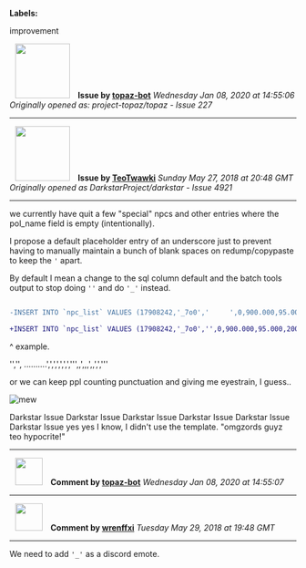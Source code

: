 **Labels:**

improvement



<a href="https://github.com/topaz-bot"><img src="https://avatars3.githubusercontent.com/u/59651103?v=4" width="96" height="96" hspace="10"></img></a> **Issue by [topaz-bot](https://github.com/topaz-bot)**
_Wednesday Jan 08, 2020 at 14:55:06_
_Originally opened as: project-topaz/topaz - Issue 227_

----

<a href="https://github.com/TeoTwawki"><img src="https://avatars0.githubusercontent.com/u/6871475?v=4"  width="96" height="96" hspace="10"></img></a> **Issue by [TeoTwawki](https://github.com/TeoTwawki)**
_Sunday May 27, 2018 at 20:48 GMT_
_Originally opened as DarkstarProject/darkstar - Issue 4921_

----

we currently have quit a few "special" npcs and other entries where the pol_name field is empty (intentionally).

I propose a default placeholder entry of an underscore just to prevent having to manually maintain a bunch of blank spaces on redump/copypaste to keep the `'` apart. 

By default I mean a change to the sql column default and the batch tools output to stop doing `''` and do `'_'` instead.

```patch
-INSERT INTO `npc_list` VALUES (17908242,'_7o0','     ',0,900.000,95.000,200.000,1,50,50,9,0,0,0,6147,0x0200000000000000000000000000000000000000,0,'SOA',0);
+INSERT INTO `npc_list` VALUES (17908242,'_7o0','',0,900.000,95.000,200.000,1,50,50,9,0,0,0,6147,0x0200000000000000000000000000000000000000,0,'SOA',0);
````
^ example.

'','', ..........',',',',',',',''',,',,,',,',','''
or we can keep ppl counting punctuation and giving me eyestrain, I guess.. 

![mew](https://user-images.githubusercontent.com/6871475/40590483-0d89a380-61ef-11e8-9b55-5e3f27ab3013.gif)

Darkstar Issue Darkstar Issue Darkstar Issue Darkstar Issue Darkstar Issue Darkstar Issue  yes yes I know, I didn't use the template. "omgzords guyz teo hypocrite!"



----
<a href="https://github.com/topaz-bot"><img src="https://avatars3.githubusercontent.com/u/59651103?v=4" width="48" height="48" hspace="10"></img></a> **Comment by [topaz-bot](https://github.com/topaz-bot)**
_Wednesday Jan 08, 2020 at 14:55:07_

----

<a href="https://github.com/wrenffxi"><img src="https://avatars1.githubusercontent.com/u/21246949?v=4"  width="48" height="48" hspace="10"></img></a> **Comment by [wrenffxi](https://github.com/wrenffxi)**
_Tuesday May 29, 2018 at 19:48 GMT_

----

We need to add ```'_'``` as a discord emote.


